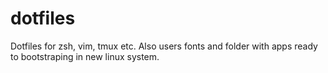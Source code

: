# dotfiles
Dotfiles for zsh, vim, tmux etc. Also users fonts and folder with apps ready to bootstraping in new linux system.

